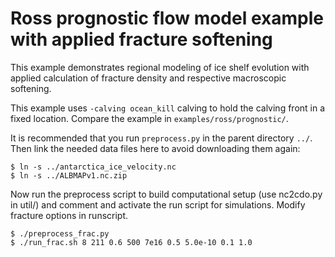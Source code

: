 Ross prognostic flow model example with applied fracture softening
=================

This example demonstrates regional modeling of ice shelf evolution with applied calculation of fracture density and respective macroscopic softening.

This example uses `-calving ocean_kill` calving to hold the calving front in a fixed location.  Compare the example in `examples/ross/prognostic/`.

It is recommended that you run `preprocess.py` in the parent directory `../`.  Then link the needed data files here to avoid downloading them again:

    $ ln -s ../antarctica_ice_velocity.nc 
    $ ln -s ../ALBMAPv1.nc.zip

Now run the preprocess script to build computational setup (use nc2cdo.py in util/) and comment and activate the run script for simulations. Modify fracture options in runscript.

    $ ./preprocess_frac.py
    $ ./run_frac.sh 8 211 0.6 500 7e16 0.5 5.0e-10 0.1 1.0

